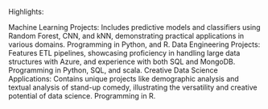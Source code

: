 Highlights:

Machine Learning Projects: Includes predictive models and classifiers using Random Forest, CNN, and kNN, demonstrating practical applications in various domains. Programming in Python, and R. 
Data Engineering Projects: Features ETL pipelines, showcasing proficiency in handling large data structures with Azure, and experience with both SQL and MongoDB. Programming in Python, SQL, and scala. 
Creative Data Science Applications: Contains unique projects like demographic analysis and textual analysis of stand-up comedy, illustrating the versatility and creative potential of data science. Programming in R. 
